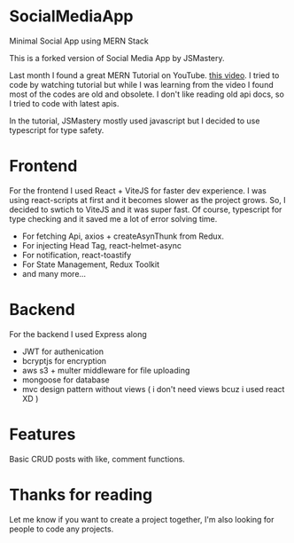 # SocialMediaApp
Minimal Social App using MERN Stack

This is a forked version of Social Media App by JSMastery.

Last month I found a great MERN Tutorial on YouTube. [this video](https://youtu.be/VsUzmlZfYNg). I tried to code by watching tutorial but while I was learning from the video I found most of the codes are old and obsolete. I don't like reading old api docs, so I tried to code with latest apis.

In the tutorial, JSMastery mostly used javascript but I decided to use typescript for type safety. 

# Frontend
For the frontend I used React + ViteJS for faster dev experience. I was using react-scripts at first and it becomes slower as the project grows. So, I decided to swtich to ViteJS and it was super fast. Of course, typescript for type checking and it saved me a lot of error solving time.

* For fetching Api, axios + createAsynThunk from Redux.
* For injecting Head Tag, react-helmet-async
* For notification, react-toastify
* For State Management, Redux Toolkit
* and many more...

# Backend
For the backend I used Express along

* JWT for authenication
* bcryptjs for encryption
* aws s3 + multer middleware for file uploading
* mongoose for database
* mvc design pattern without views ( i don't need views bcuz i used react XD )

# Features 
Basic CRUD posts with like, comment functions.

# Thanks for reading

Let me know if you want to create a project together, I'm also looking for people to code any projects.


